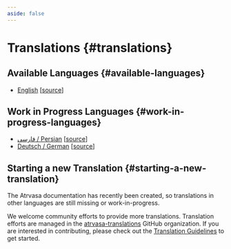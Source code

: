 ```yaml
---
aside: false
---
```


# Translations {#translations}

## Available Languages {#available-languages}

- [English](https://atrvasa.com/) [[source](https://github.com/atrvasa/docs)]

## Work in Progress Languages {#work-in-progress-languages}

- [فارسی / Persian](https://fa.atrvasa.com/) [[source](https://github.com/atrvasa-translations/docs-fa)]
- [Deutsch / German](https://de.atrvasa.com/) [[source](https://github.com/atrvasa-translations/docs-de)]

## Starting a new Translation {#starting-a-new-translation}

The Atrvasa documentation has recently been created, so translations in other languages are still missing or work-in-progress.

We welcome community efforts to provide more translations. Translation efforts are managed in the [atrvasa-translations](https://github.com/atrvasa-translations/) GitHub organization. If you are interested in contributing, please check out the [Translation Guidelines](https://github.com/atrvasa-translations/guidelines/blob/main/README.md) to get started.
